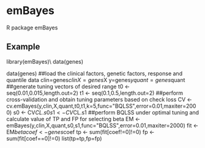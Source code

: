 # emBayes
R package emBayes

## Example

  library(emBayes)\\
  data(genes)
  
  data(genes)
  ##load the clinical factors, genetic factors, response and quantile data
  clin=genes$clin
  X=genes$X
  y=genes$y
  quant=genes$quant
  ##generate tuning vectors of desired range
  t0 <- seq(0.01,0.015,length.out=2)
  t1 <- seq(0.1,0.5,length.out=2)
  ##perform cross-validation and obtain tuning parameters based on check loss
  CV <- cv.emBayes(y,clin,X,quant,t0,t1,k=5,func="BQLSS",error=0.01,maxiter=2000)
  s0 <- CV$CL.s0
  s1 <- CV$CL.s1
  ##perform BQLSS under optimal tuning and calculate value of TP and FP for selecting beta
  EM <- emBayes(y,clin,X,quant,s0,s1,func="BQLSS",error=0.01,maxiter=2000)
  fit <- EM$beta
  coef <- genes$coef
  tp <- sum(fit[coef!=0]!=0)
  fp <- sum(fit[coef==0]!=0)
  list(tp=tp,fp=fp)
